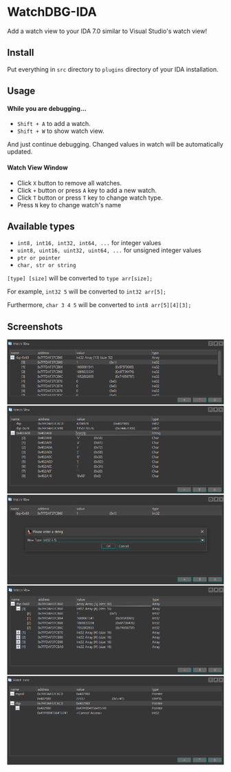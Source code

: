 # WatchDBG-IDA
Add a watch view to your IDA 7.0 similar to Visual Studio's watch view!

## Install
Put everything in `src` directory to `plugins` directory of your IDA installation.

## Usage

#### While you are debugging...

- `Shift + A` to add a watch.
- `Shift + W` to show watch view.

And just continue debugging. Changed values in watch will be automatically updated.

#### Watch View Window
- Click `X` button to remove all watches.
- Click `+` button or press `A` key to add a new watch.
- Click `T` button or press `T` key to change watch type.
- Press `N` key to change watch's name

## Available types
- `int8, int16, int32, int64, ...` for integer values
- `uint8, uint16, uint32, uint64, ...` for unsigned integer values
- `ptr or pointer`
- `char, str or string`

`[type] [size]` will be converted to `type arr[size];`

For example, `int32 5` will be converted to `int32 arr[5];`

Furthermore, `char 3 4 5` will be converted to `int8 arr[5][4][3];`



## Screenshots
![Overview](https://github.com/Tekiter/WatchDBG-IDA/blob/master/media/screenshots/overview.PNG "Overview Screenshot")
![Overview](https://github.com/Tekiter/WatchDBG-IDA/blob/master/media/screenshots/overview2.PNG "Overview Screenshot")
![Overview](https://github.com/Tekiter/WatchDBG-IDA/blob/master/media/screenshots/arr1.PNG "Overview Screenshot")
![Overview](https://github.com/Tekiter/WatchDBG-IDA/blob/master/media/screenshots/arr2.PNG "Overview Screenshot")
![Overview](https://github.com/Tekiter/WatchDBG-IDA/blob/master/media/screenshots/ptr.PNG "Overview Screenshot")
